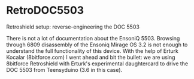 # RetroDOC5503
Retroshield setup: reverse-engineering the DOC 5503 

There is not a lot of documentation about the EnsoniQ 5503. Browsing through 6809 disassembly of the Ensoniq Mirage OS 3.2 is not enough to understand the full functionality of this device.
With the help of Erturk Kocalar (8bitforce.com) I went ahead and bit the bullet: we are using 8bitforce Retroshield with Erturk's experimental daughtercard to drive the DOC 5503 from Teensyduino (3.6 in this case).
